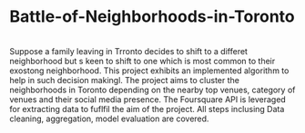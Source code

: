 # Battle-of-Neighborhoods-in-Toronto
<br>
Suppose a family leaving in Trronto decides to shift to a differet neighborhood but s keen to shift to one which is most common to their exostong neighborhood. This project exhibits an implemented algorithm to help in such decision makingl. The project aims to cluster the neighborhoods in Toronto depending on the nearby top venues, category of venues and their social media presence. The Foursquare API is leveraged for extracting data to fuflfil the aim of the project. All steps inclusing Data cleaning, aggregation, model evaluation are covered.
